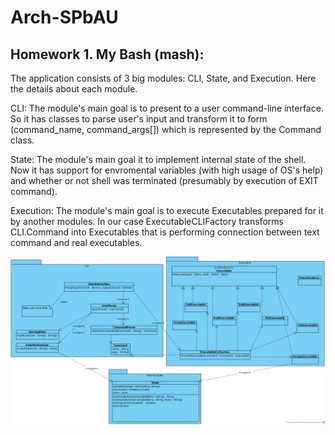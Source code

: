 # Arch-SPbAU

## Homework 1. My Bash (mash):

The application consists of 3 big modules: CLI, State, and Execution. Here the details about each module.

CLI: The module's main goal is to present to a user command-line interface. So it has classes to parse user's input and transform it to form (command_name, command_args[]) which is represented by the Command class.

State: The module's main goal it to implement internal state of the shell. Now it has support for envromental variables (with high usage of OS's help) and whether or not shell was terminated (presumably by execution of EXIT command).

Execution: The module's main goal is to execute Executables prepared for it by another modules. In our case ExecutableCLIFactory transforms CLI.Command into Executables that is performing connection between text command and real executables.

![Mash diagram](https://github.com/ivankrut856/Arch-SPbAU/blob/hw1/hw1/MashDiagram.png)
